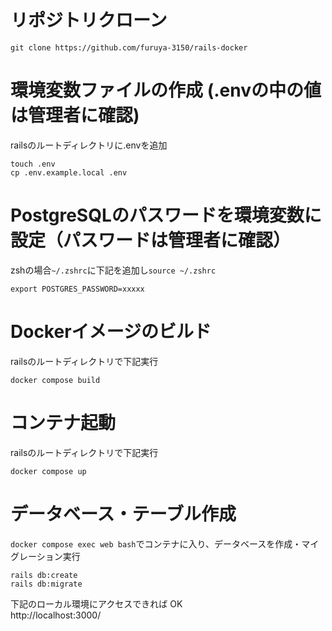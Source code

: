 # リポジトリクローン
```
git clone https://github.com/furuya-3150/rails-docker
```

# 環境変数ファイルの作成 (.envの中の値は管理者に確認)
railsのルートディレクトリに.envを追加
```
touch .env
cp .env.example.local .env
```

# PostgreSQLのパスワードを環境変数に設定（パスワードは管理者に確認）
zshの場合`~/.zshrc`に下記を追加し`source ~/.zshrc`
```
export POSTGRES_PASSWORD=xxxxx
```

# Dockerイメージのビルド
railsのルートディレクトリで下記実行
```
docker compose build
```
# コンテナ起動
railsのルートディレクトリで下記実行
```
docker compose up
```

# データベース・テーブル作成
`docker compose exec web bash`でコンテナに入り、データベースを作成・マイグレーション実行
```
rails db:create
rails db:migrate
```

下記のローカル環境にアクセスできれば OK<br>
http://localhost:3000/<br>
